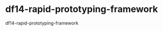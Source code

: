 df14-rapid-prototyping-framework
================================

df14-rapid-prototyping-framework
